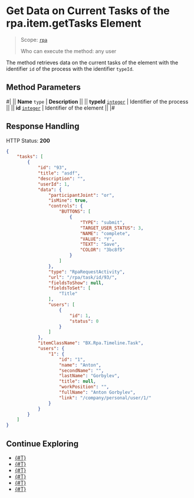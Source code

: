 # Get Data on Current Tasks of the rpa.item.getTasks Element

> Scope: [`rpa`](../../../scopes/permissions.md)
>
> Who can execute the method: any user

The method retrieves data on the current tasks of the element with the identifier `id` of the process with the identifier `typeId`.

## Method Parameters

#|
|| **Name**
`type` | **Description** ||
|| **typeId** 
[`integer`](../../../data-types.md) | Identifier of the process ||
|| **id** 
[`integer`](../../../data-types.md) | Identifier of the element ||
|#

## Response Handling

HTTP Status: **200**

```json
{
    "tasks": [
        {
            "id": "93",
            "title": "asdf",
            "description": "",
            "userId": 1,
            "data": {
                "participantJoint": "or",
                "isMine": true,
                "controls": {
                    "BUTTONS": [
                        {
                            "TYPE": "submit",
                            "TARGET_USER_STATUS": 3,
                            "NAME": "complete",
                            "VALUE": "Y",
                            "TEXT": "Save",
                            "COLOR": "3bc8f5"
                        }
                    ]
                },
                "type": "RpaRequestActivity",
                "url": "/rpa/task/id/93/",
                "fieldsToShow": null,
                "fieldsToSet": [
                    "Title"
                ],
                "users": [
                    {
                        "id": 1,
                        "status": 0
                    }
                ]
            },
            "itemClassName": "BX.Rpa.Timeline.Task",
            "users": {
                "1": {
                    "id": "1",
                    "name": "Anton",
                    "secondName": "",
                    "lastName": "Gorbylev",
                    "title": null,
                    "workPosition": "",
                    "fullName": "Anton Gorbylev",
                    "link": "/company/personal/user/1/"
                }
            }    
        }
    ]
}
```

## Continue Exploring 

- [{#T}](./index.md)
- [{#T}](./rpa-item-add.md)
- [{#T}](./rpa-item-update.md)
- [{#T}](./rpa-item-get.md)
- [{#T}](./rpa-item-list.md)
- [{#T}](./rpa-item-delete.md)